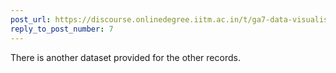```yaml
---
post_url: https://discourse.onlinedegree.iitm.ac.in/t/ga7-data-visualisation-discussion-thread-tds-jan-2025/169888/8
reply_to_post_number: 7
---
```

There is another dataset provided for the other records.